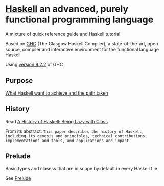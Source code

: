 # [Haskell](http://www.haskell.org/) an advanced, purely functional programming language

A mixture of quick reference guide and Haskell tutorial

Based on [GHC](https://www.haskell.org/ghc/) (The Glasgow Haskell Compiler), a state-of-the-art, open source, compiler and interactive environment for the functional language Haskell

Using [version 9.2.2](https://downloads.haskell.org/ghc/latest/docs/html/users_guide/index.html) of GHC

## Purpose

[What Haskell want to achieve and the path taken](https://www.youtube.com/watch?v=iSmkqocn0oQ)

## History
Read [A History of Haskell: Being Lazy with Class](https://www.microsoft.com/en-us/research/wp-content/uploads/2016/07/history.pdf)

From its abstract:
`This paper describes the history of Haskell, including its genesis and principles, technical contributions, implementations and tools, and applications and impact.`

## Prelude

Basic types and clasess that are in scope by default in every Haskell file

See [Prelude](Prelude.md)
